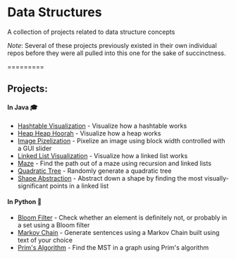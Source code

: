 # Data Structures

A collection of projects related to data structure concepts 

*Note*: Several of these projects previously existed in their own individual repos before they were all pulled into this one for the sake of succinctness.

=========

## Projects:
#### In Java :mortar_board:
* [Hashtable Visualization](./hashtable-visualization) - Visualize how a hashtable works 
* [Heap Heap Hoorah](./heap-heap-hoorah) - Visualize how a heap works
* [Image Pizelization](./image-pixelization) - Pixelize an image using block width controlled with a GUI slider
* [Linked List Visualization](./linked-list-visualization) - Visualize how a linked list works
* [Maze](./maze) - Find the path out of a maze using recursion and linked lists
* [Quadratic Tree](./quad-tree) - Randomly generate a quadratic tree
* [Shape Abstraction](./shape-abstraction) - Abstract down a shape by finding the most visually-significant points in a linked list

#### In Python :snake:
* [Bloom Filter](./bloom-filter) - Check whether an element is definitely not, or probably in a set using a Bloom filter
* [Markov Chain](./markov-chain) - Generate sentences using a Markov Chain built using text of your choice
* [Prim's Algorithm](./prims) - Find the MST in a graph using Prim's algorithm

